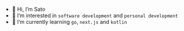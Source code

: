 - 👋 Hi, I’m Sato
- 👀 I’m interested in `software development` and `personal development`
- 🌱 I’m currently learning `go`, `next.js` and `kotlin`
<!-- - 💞️ I’m looking to collaborate on ... 
- 📫 How to reach me ...
-->

<!---
th-sato/th-sato is a ✨ special ✨ repository because its `README.md` (this file) appears on your GitHub profile.
You can click the Preview link to take a look at your changes.
--->
